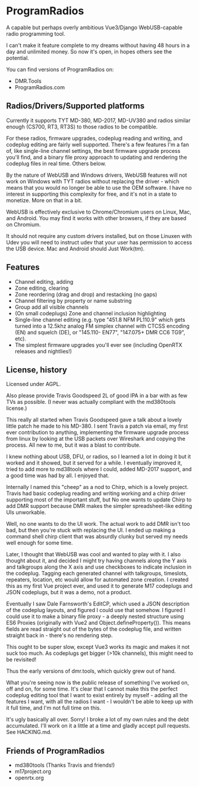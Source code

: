# ProgramRadios 

A capable but perhaps overly ambitious Vue3/Django WebUSB-capable radio programming tool.

I can't make it feature complete to my dreams without having 48 hours
in a day and unlimited money. So now it's open, in hopes others see
the potential.

You can find versions of ProgramRadios on:

* DMR.Tools
* ProgramRadios.com

## Radios/Drivers/Supported platforms
Currently it supports TYT MD-380, MD-2017, MD-UV380 and radios similar
enough (CS700, RT3, RT3S) to those radios to be compatible. 

For these radios, firmware upgrades, codeplug reading and writing,
and codeplug editing are fairly well supported. There's a few features
I'm a fan of, like single-line channel settings, the best firmware
upgrade process you'll find, and a binary file proxy approach to updating and rendering
the codeplug files in real time. Others below.

By the nature of WebUSB and Windows drivers, WebUSB features will not work on
Windows with TYT radios without replacing the driver - which means that
you would no longer be able to use the OEM software. I have no interest in
supporting this complexity for free, and it's not in a state to monetize. 
More on that in a bit.

WebUSB is effectively exclusive to Chrome/Chromium users on Linux, Mac, and Android.
You may find it works with other browsers, if they are based on Chromium.

It should not require any custom drivers installed, but on those Linuxen with
Udev you will need to instruct udev that your user has permission to
access the USB device. Mac and Android should Just Work(tm).

## Features
* Channel editing, adding
* Zone editing, clearing
* Zone reordering (drag and drop) and restacking (no gaps)
* Channel filtering by property or name substring
* Group add all visible channels
* (On small codeplugs) Zone and channel inclusion highlighting
* Single-line channel editing (e.g. type "451.8 NFM PL110.9" which gets
turned into a 12.5khz analog FM simplex channel with CTCSS encoding (EN)
and squelch (DE), or "145.110- EN77", "147.075+ DMR CC6 TG9", etc).
* The simplest firmware upgrades you'll ever see (including OpenRTX releases and nightlies!)


## License, history
Licensed under AGPL. 

Also please provide Travis Goodspeed 2L of good IPA in a bar with as
few TVs as possible. (I never was actually compliant with the md380tools license.)

This really all started when Travis Goodspeed gave a talk about a lovely
little patch he made to his MD-380. I sent Travis a patch via email,
my first ever contribution to anything, implementing the firmware
upgrade process from linux by looking at the USB packets over Wireshark
and copying the process. All new to me, but it was a blast to contribute.

I knew nothing about USB, DFU, or radios, so I learned a lot in doing it but it
worked and it showed, but it served for a while. I eventually improved
it, tried to add more to md38tools where I could, added MD-2017 support,
and a good time was had by all. I enjoyed that.

Internally I named this "cheep" as a nod to Chirp, which is a lovely
project. Travis had basic codeplug reading and writing working and a chirp
driver supporting most of the important stuff, but No one wants to update
Chirp to add DMR support because DMR makes the simpler spreadsheet-like
editing UIs unworkable. 

Well, no one wants to do the UI work. The actual
work to add DMR isn't too bad, but then you're stuck with replacing the
UI. I ended up making a command shell chirp client that was absurdly clunky
but served my needs well enough for some time.

Later, I thought that WebUSB was cool and wanted to play with it. 
I also thought about it, and decided I might try having channels
along the Y axis and talkgroups along the X axis and use checkboxes to
indicate inclusion in the codeplug. Tagging each generated channel with
talkgroups, timeslots, repeaters, location, etc would allow for automated
zone creation. I created this as my first Vue project ever, and used it
to generate M17 codeplugs and JSON codeplugs, but it was a demo, not a product.

Eventually I saw Dale Farnsworth's EditCP, which used a JSON description
of the codeplug layouts, and figured I could use that somehow. I figured
I could use it to make a binary file proxy - a deeply nested structure
using ES6 Proxies (originally with Vue2 and Object.defineProperty()). 
This means fields are read straight out of the bytes of the codeplug file, and written straight back in - there's no rendering step.

This ought to be super slow, except Vue3 works its magic and makes it
not suck too much. As codeplugs get bigger (>10k channels), this might
need to be revisited!

Thus the early versions of dmr.tools, which quickly grew out of hand.

What you're seeing now is the public release of something I've worked
on, off and on, for some time. It's clear that I cannot make this the
perfect codeplug editing tool that I want to exist entirely by myself -
adding all the features I want, with all the radios I want - I wouldn't
be able to keep up with it full time, and I'm not full time on this. 

It's ugly basically all over. Sorry! I broke
a lot of my own rules and the debt accumulated. 
I'll work on it a little at a time and gladly accept pull requests. 
See HACKING.md.

## Friends of ProgramRadios

* md380tools (Thanks Travis and friends!)
* m17project.org 
* openrtx.org


